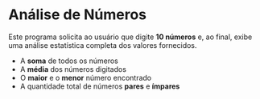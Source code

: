 # Análise de Números

Este programa solicita ao usuário que digite **10 números** e, ao final, exibe uma análise estatística completa dos valores fornecidos.

- A **soma** de todos os números
- A **média** dos números digitados
- O **maior** e o **menor** número encontrado
- A quantidade total de números **pares** e **ímpares**